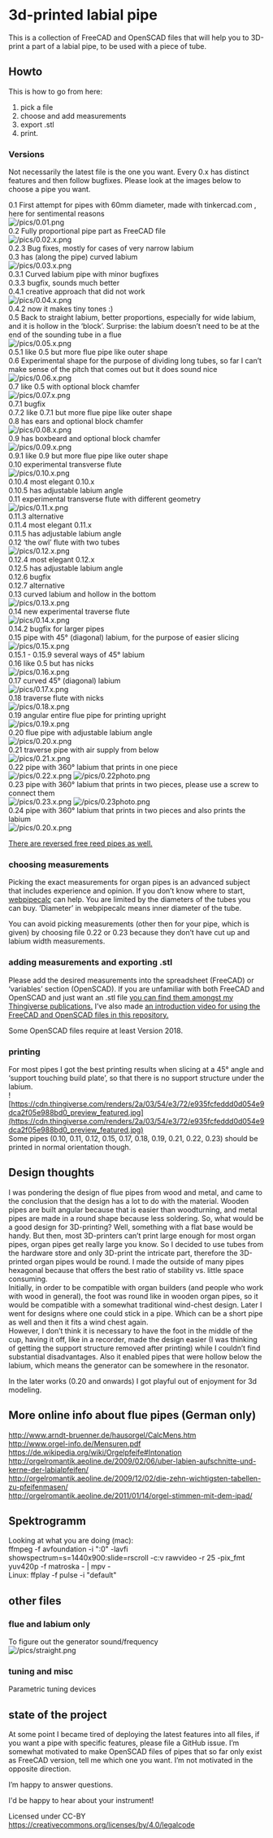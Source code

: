 # 3d-printed labial pipe

This is a collection of FreeCAD and OpenSCAD files that will help you to 3D-print a part of a labial pipe, to be used with a piece of tube. 

## Howto
This is how to go from here:
1. pick a file
2. choose and add measurements
3. export .stl
4. print. 

### Versions
Not necessarily the latest file is the one you want. Every 0.x has distinct features and then follow bugfixes. Please look at the images below to choose a pipe you want.

0.1 First attempt for pipes with 60mm diameter, made with tinkercad.com , here for sentimental reasons <br>
![/pics/0.01.png](/pics/0.01.png)<br>
0.2 Fully proportional pipe part as FreeCAD file <br>
![/pics/0.02.x.png](/pics/0.02.x.png)<br>
0.2.3 Bug fixes, mostly for cases of very narrow labium <br>
0.3 has (along the pipe) curved labium <br>
![/pics/0.03.x.png](/pics/0.03.x.png)<br>
0.3.1 Curved labium pipe with minor bugfixes <br>
0.3.3 bugfix, sounds much better <br>
0.4.1 creative approach that did not work <br>
![/pics/0.04.x.png](/pics/0.04.x.png)<br>
0.4.2 now it makes tiny tones :) <br>
0.5 Back to straight labium, better proportions, especially for wide labium, and it is hollow in the ‘block’. Surprise: the labium doesn’t need to be at the end of the sounding tube in a flue <br>
![/pics/0.05.x.png](/pics/0.05.x.png)<br>
0.5.1 like 0.5 but more flue pipe like outer shape <br>
0.6 Experimental shape for the purpose of dividing long tubes, so far I can’t make sense of the pitch that comes out but it does sound nice <br>
![/pics/0.06.x.png](/pics/0.06.x.png)<br>
0.7 like 0.5 with optional block chamfer <br> 
![/pics/0.07.x.png](/pics/0.07.x.png)<br>
0.7.1 bugfix <br>
0.7.2 like 0.7.1 but more flue pipe like outer shape <br>
0.8 has ears and optional block chamfer <br> 
![/pics/0.08.x.png](/pics/0.08.x.png) <br>
0.9 has boxbeard  and optional block chamfer <br> 
![/pics/0.09.x.png](/pics/0.09.x.png)<br>
0.9.1 like 0.9 but more flue pipe like outer shape <br>
0.10 experimental transverse flute <br> 
![/pics/0.10.x.png](/pics/0.10.x.png) <br>
0.10.4 most elegant 0.10.x<br>
0.10.5 has adjustable labium angle <br>
0.11 experimental transverse flute with different geometry <br> 
![/pics/0.11.x.png](/pics/0.11.x.png)<br>
0.11.3 alternative <br>
0.11.4 most elegant 0.11.x <br>
0.11.5 has adjustable labium angle <br>
0.12 ‘the owl’ flute with two tubes <br> 
![/pics/0.12.x.png](/pics/0.12.x.png)<br>
0.12.4 most elegant 0.12.x <br>
0.12.5 has adjustable labium angle <br>
0.12.6 bugfix <br>
0.12.7 alternative <br>
0.13 curved labium and hollow in the bottom <br> 
![/pics/0.13.x.png](/pics/0.13.x.png) <br>
0.14 new experimental traverse flute <br> 
![/pics/0.14.x.png](/pics/0.14.x.png) <br>
0.14.2 bugfix for larger pipes <br>
0.15 pipe with 45° (diagonal) labium, for the purpose of easier slicing <br> 
![/pics/0.15.x.png](/pics/0.15.x.png) <br>
0.15.1 - 0.15.9 several ways of 45° labium <br>
0.16 like 0.5 but has nicks <br> 
![/pics/0.16.x.png](/pics/0.16.x.png) <br>
0.17 curved 45° (diagonal) labium <br>
![/pics/0.17.x.png](/pics/0.17.x.png) <br>
0.18 traverse flute with nicks <br>
![/pics/0.18.x.png](/pics/0.18.x.png) <br>
0.19 angular entire flue pipe for printing upright <br>
![/pics/0.19.x.png](/pics/0.19.x.png) <br>
0.20 flue pipe with adjustable labium angle <br>
![/pics/0.20.x.png](/pics/0.20.x.png) <br>
0.21 traverse pipe with air supply from below <br>
![/pics/0.21.x.png](/pics/0.21.x.png) <br>
0.22 pipe with 360° labium that prints in one piece <br>
![/pics/0.22.x.png](/pics/0.22.x.png) ![/pics/0.22photo.png](/pics/0.22photo.png) <br>
0.23 pipe with 360° labium that prints in two pieces, please use a screw to connect them <br>
![/pics/0.23.x.png](/pics/0.23.x.png) ![/pics/0.23photo.png](/pics/0.23photo.png) <br>
0.24 pipe with 360° labium that prints in two pieces and also prints the labium <br>
![/pics/0.20.x.png](/pics/0.20.x.png) <br>

[There are reversed free reed pipes as well.](https://github.com/benjaminwand/3d-printed-reversed-free-reed-pipe)

### choosing measurements
Picking the exact measurements for organ pipes is an advanced subject that includes experience and opinion. If you don’t know where to start, [webpipecalc](https://cuervo.phoenix.uberspace.de/webpipecalc/) can help. You are limited by the diameters of the tubes you can buy. ‘Diameter’ in webpipecalc means inner diameter of the tube.

You can avoid picking measurements (other then for your pipe, which is given) by choosing file 0.22 or 0.23 because they don’t have cut up and labium width measurements.

### adding measurements and exporting .stl
Please add the desired measurements into the spreadsheet (FreeCAD) or ‘variables’ section (OpenSCAD). If you are unfamiliar with both FreeCAD and OpenSCAD and just want an .stl file [you can find them amongst my Thingiverse publications.](https://www.thingiverse.com/bettercallitart/designs) I’ve also made [an introduction video for using the FreeCAD and OpenSCAD files in this repository.](https://youtu.be/g_tp1z9HByQ)

Some OpenSCAD files require at least Version 2018.

### printing
For most pipes I got the best printing results when slicing at a 45° angle and ‘support touching build plate’, so that there is no support structure under the labium. <br>
![https://cdn.thingiverse.com/renders/2a/03/54/e3/72/e935fcfeddd0d054e9dca2f05e988bd0_preview_featured.jpg](https://cdn.thingiverse.com/renders/2a/03/54/e3/72/e935fcfeddd0d054e9dca2f05e988bd0_preview_featured.jpg)<br>
Some pipes (0.10, 0.11, 0.12, 0.15, 0.17, 0.18, 0.19, 0.21, 0.22, 0.23) should be printed in normal orientation though.

## Design thoughts
I was pondering the design of flue pipes from wood and metal, and came to the conclusion that the design has a lot to do with the material. Wooden pipes are built angular because that is easier than woodturning, and metal pipes are made in a round shape because less soldering. So, what would be a good design for 3D-printing? Well, something with a flat base would be handy. But then, most 3D-printers can’t print large enough for most organ pipes, organ pipes get really large you know. So I decided to use tubes from the hardware store and only 3D-print the intricate part, therefore the 3D-printed organ pipes would be round. I made the outside of many pipes hexagonal because that offers the best ratio of stability vs. little space consuming. <br>
Initially, in order to be compatible with organ builders (and people who work with wood in general), the foot was round like in wooden organ pipes, so it would be compatible with a somewhat traditional wind-chest design. Later I went for designs where one could stick in a pipe. Which can be a short pipe as well and then it fits a wind chest again. <br>
However, I don’t think it is necessary to have the foot in the middle of the cup, having it off, like in a recorder, made the design easier (I was thinking of getting the support structure removed after printing) while I couldn’t find substantial disadvantages. Also it enabled pipes that were hollow below the labium, which means the generator can be somewhere in the resonator.

In the later works (0.20 and onwards) I got playful out of enjoyment for 3d modeling.

## More online info about flue pipes (German only)
http://www.arndt-bruenner.de/hausorgel/CalcMens.htm <br>
http://www.orgel-info.de/Mensuren.pdf <br>
https://de.wikipedia.org/wiki/Orgelpfeife#Intonation <br>
http://orgelromantik.aeoline.de/2009/02/06/uber-labien-aufschnitte-und-kerne-der-labialpfeifen/ <br>
http://orgelromantik.aeoline.de/2009/12/02/die-zehn-wichtigsten-tabellen-zu-pfeifenmasen/ <br>
http://orgelromantik.aeoline.de/2011/01/14/orgel-stimmen-mit-dem-ipad/ <br>

## Spektrogramm
Looking at what you are doing (mac): <br>
ffmpeg -f avfoundation -i ":0" -lavfi showspectrum=s=1440x900:slide=rscroll -c:v rawvideo -r 25 -pix_fmt yuv420p -f matroska - | mpv -
<br>
Linux: ffplay -f pulse -i "default"


## other files
### flue and labium only
To figure out the generator sound/frequency <br>
![/pics/straight.png](/pics/straight.png) <br>
### tuning and misc
Parametric tuning devices

## state of the project
At some point I became tired of deploying the latest features into all files, if you want a pipe with specific features, please file a GitHub issue. I’m somewhat motivated to make OpenSCAD files of pipes that so far only exist as FreeCAD version, tell me which one you want. I’m not motivated in the opposite direction.

I’m happy to answer questions.

I'd be happy to hear about your instrument!

Licensed under CC-BY <br>
https://creativecommons.org/licenses/by/4.0/legalcode